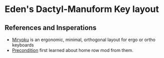 # Eden's Dactyl-Manuform Key layout

## References and Insperations

- [Miryoku] is an ergonomic, minimal, orthogonal layout for ergo or ortho keyboards
- [Precondition] first learned about home row mod from them.

[Miryoku]: https://github.com/manna-harbour/qmk_firmware/blob/miryoku/users/manna-harbour_miryoku/miryoku.org
[precondition]: https://github.com/precondition/dactyl-manuform-keymap

